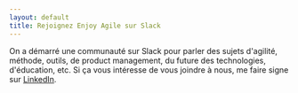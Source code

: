 ```yaml
---
layout: default
title: Rejoignez Enjoy Agile sur Slack
---
```


On a démarré une communauté sur Slack pour parler des sujets d'agilité, méthode, outils, de product management, du future des technologies, d'éducation, etc. Si ça vous intéresse de vous joindre à nous, me faire signe sur <a href="https://www.linkedin.com/in/alexthib?locale=fr_FR&trk=profile_view_lang_sel_click" 
             target="linkedin">
               LinkedIn</a>.